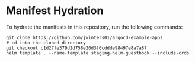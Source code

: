 # Manifest Hydration

To hydrate the manifests in this repository, run the following commands:

```shell
git clone https://github.com/jwinters01/argocd-example-apps
# cd into the cloned directory
git checkout c1d27fe379d2d758e20d3f0cddde98497e8a7a87
helm template . --name-template staging-helm-guestbook --include-crds
```
